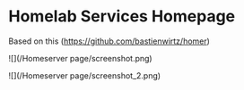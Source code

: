 # Homelab Services Homepage


Based on this (https://github.com/bastienwirtz/homer)

![](/Homeserver page/screenshot.png)

![](/Homeserver page/screenshot_2.png)
